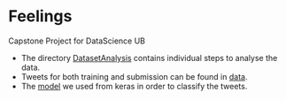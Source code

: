 # Feelings
Capstone Project for DataScience UB

* The directory [DatasetAnalysis](./DatasetAnalysis) contains individual steps to analyse the data.
* Tweets for both training and submission can be found in [data](./data).
* The [model](./model) we used from keras in order to classify the tweets.

